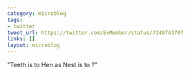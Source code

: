 ```yaml
---
category: microblog
tags:
- twitter
tweet_url: https://twitter.com/ExMember/status/7349743707
links: []
layout: microblog
---
```

"Teeth is to Hen as Nest is to ?"
